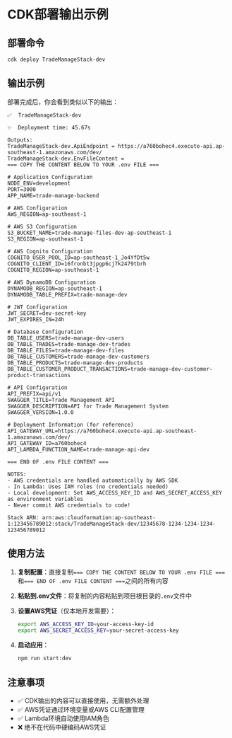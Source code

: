 # CDK部署输出示例

## 部署命令

```bash
cdk deploy TradeManageStack-dev
```

## 输出示例

部署完成后，你会看到类似以下的输出：

```
✅  TradeManageStack-dev

✨  Deployment time: 45.67s

Outputs:
TradeManageStack-dev.ApiEndpoint = https://a760bohec4.execute-api.ap-southeast-1.amazonaws.com/dev/
TradeManageStack-dev.EnvFileContent = 
=== COPY THE CONTENT BELOW TO YOUR .env FILE ===

# Application Configuration
NODE_ENV=development
PORT=3000
APP_NAME=trade-manage-backend

# AWS Configuration
AWS_REGION=ap-southeast-1

# AWS S3 Configuration
S3_BUCKET_NAME=trade-manage-files-dev-ap-southeast-1
S3_REGION=ap-southeast-1

# AWS Cognito Configuration
COGNITO_USER_POOL_ID=ap-southeast-1_Jo4YfDt5w
COGNITO_CLIENT_ID=16fronbt3jpgp6cj7k2479tbrh
COGNITO_REGION=ap-southeast-1

# AWS DynamoDB Configuration
DYNAMODB_REGION=ap-southeast-1
DYNAMODB_TABLE_PREFIX=trade-manage-dev

# JWT Configuration
JWT_SECRET=dev-secret-key
JWT_EXPIRES_IN=24h

# Database Configuration
DB_TABLE_USERS=trade-manage-dev-users
DB_TABLE_TRADES=trade-manage-dev-trades
DB_TABLE_FILES=trade-manage-dev-files
DB_TABLE_CUSTOMERS=trade-manage-dev-customers
DB_TABLE_PRODUCTS=trade-manage-dev-products
DB_TABLE_CUSTOMER_PRODUCT_TRANSACTIONS=trade-manage-dev-customer-product-transactions

# API Configuration
API_PREFIX=api/v1
SWAGGER_TITLE=Trade Management API
SWAGGER_DESCRIPTION=API for Trade Management System
SWAGGER_VERSION=1.0.0

# Deployment Information (for reference)
API_GATEWAY_URL=https://a760bohec4.execute-api.ap-southeast-1.amazonaws.com/dev/
API_GATEWAY_ID=a760bohec4
API_LAMBDA_FUNCTION_NAME=trade-manage-api-dev

=== END OF .env FILE CONTENT ===

NOTES:
- AWS credentials are handled automatically by AWS SDK
- In Lambda: Uses IAM roles (no credentials needed)
- Local development: Set AWS_ACCESS_KEY_ID and AWS_SECRET_ACCESS_KEY as environment variables
- Never commit AWS credentials to code!

Stack ARN: arn:aws:cloudformation:ap-southeast-1:123456789012:stack/TradeManageStack-dev/12345678-1234-1234-1234-123456789012
```

## 使用方法

1. **复制配置**：直接复制`=== COPY THE CONTENT BELOW TO YOUR .env FILE ===`和`=== END OF .env FILE CONTENT ===`之间的所有内容

2. **粘贴到.env文件**：将复制的内容粘贴到项目根目录的`.env`文件中

3. **设置AWS凭证**（仅本地开发需要）：
   ```bash
   export AWS_ACCESS_KEY_ID=your-access-key-id
   export AWS_SECRET_ACCESS_KEY=your-secret-access-key
   ```

4. **启动应用**：
   ```bash
   npm run start:dev
   ```

## 注意事项

- ✅ CDK输出的内容可以直接使用，无需额外处理
- ✅ AWS凭证通过环境变量或AWS CLI配置管理
- ✅ Lambda环境自动使用IAM角色
- ❌ 绝不在代码中硬编码AWS凭证
